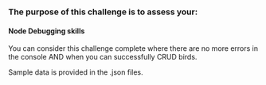### The purpose of this challenge is to assess your:

#### Node Debugging skills

You can consider this challenge complete where there are no more errors in the console AND when you can successfully CRUD birds.

Sample data is provided in the .json files.  
